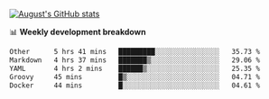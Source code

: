 
[![August's GitHub stats](https://github-readme-stats.vercel.app/api?username=zou-weidong&show_icons=true&theme=radical)](https://github.com/zou-weidong)


📊 **Weekly development breakdown**
<!--START_SECTION:waka-->

```txt
Other      5 hrs 41 mins   █████████░░░░░░░░░░░░░░░░   35.73 %
Markdown   4 hrs 37 mins   ███████▒░░░░░░░░░░░░░░░░░   29.06 %
YAML       4 hrs 2 mins    ██████▒░░░░░░░░░░░░░░░░░░   25.35 %
Groovy     45 mins         █▒░░░░░░░░░░░░░░░░░░░░░░░   04.71 %
Docker     44 mins         █░░░░░░░░░░░░░░░░░░░░░░░░   04.61 %
```

<!--END_SECTION:waka-->
